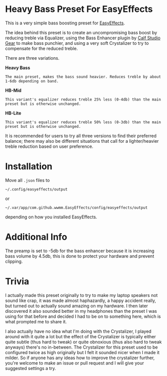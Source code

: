 # Heavy Bass Preset For EasyEffects
This is a very simple bass boosting preset for [EasyEffects](https://github.com/wwmm/easyeffects).

The idea behind this preset is to create an uncompromising bass boost by reducing treble via Equalizer, using the Bass Enhancer plugin by [Calf Studio Gear](https://calf-studio-gear.org/) to make bass punchier, and using a very soft Crystalizer to try to compensate for the reduced treble.

There are three variations.

**Heavy Bass**

    The main preset, makes the bass sound heavier. Reduces treble by about 1-6db depending on band.
**HB-Mid**

    This variant's equalizer reduces treble 25% less (0-4db) than the main preset but is otherwise unchanged.
**HB-Lite**

    This variant's equalizer reduces treble 50% less (0-3db) than the main preset but is otherwise unchanged.

It is recommended for users to try all three versions to find their preferred balance; there may also be different situations that call for a lighter/heavier treble reduction based on user preference.

# Installation

Move all `.json` files to 

`~/.config/easyeffects/output` 

or 

`~/.var/app/com.github.wwmm.EasyEffects/config/easyeffects/output`

depending on how you installed EasyEffects.

# Additional Info
The preamp is set to -5db for the bass enhancer because it is increasing bass volume by 4.5db, this is done to protect your hardware and prevent clipping.

# Trivia
I actually made this preset originally to try to make my laptop speakers not sound like crap, it was made almost haphazardly, a happy accident really, but turned out to actually sound amazing on my hardware. I then later discovered it also sounded better in my headphones than the preset I was using for that before and decided I had to be on to something here, which is what prompted me to share it.

I also actually have no idea what I'm doing with the Crystalizer, I played around with it quite a lot but the effect of the Crystalizer is typically either quite subtle (thus hard to tweak) or quite obnoxious (thus also hard to tweak anyways) there's no in-between. The Crystalizer for this preset used to be configured twice as high originally but I felt it sounded nicer when I made it milder. So if anyone has any ideas how to improve the crystalizer further, you're welcome to make an issue or pull request and I will give your suggested settings a try.

